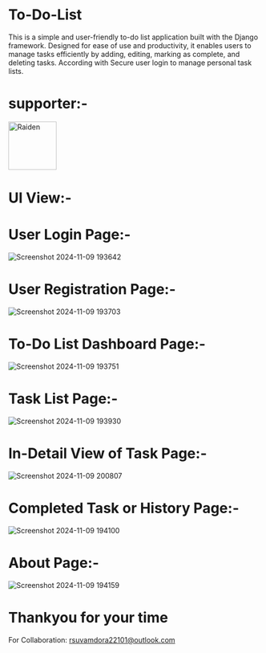 # To-Do-List
This is a simple and user-friendly to-do list application built with the Django framework. Designed for ease of use and productivity, it enables users to manage tasks efficiently by adding, editing, marking as complete, and deleting tasks. According with Secure user login to manage personal task lists.

# supporter:-
<a href="https://github.com/code-with-raiden"><img src="https://github.com/code-with-raiden.png?size=96" alt="Raiden" width="96px" height="96px" /></a>

# UI View:-
# User Login Page:-
![Screenshot 2024-11-09 193642](https://github.com/user-attachments/assets/70bd8142-0a2e-408a-a146-dcd5da921828)

# User Registration Page:-
![Screenshot 2024-11-09 193703](https://github.com/user-attachments/assets/95bd18fb-688c-46bc-ac92-7f1600c3f184)

# To-Do List Dashboard Page:-
![Screenshot 2024-11-09 193751](https://github.com/user-attachments/assets/2971d604-3c2a-4c5d-a97d-afeaf1d85087)

# Task List Page:-
![Screenshot 2024-11-09 193930](https://github.com/user-attachments/assets/e95a37e9-2560-469a-9c33-ef6937171d18)

# In-Detail View of Task Page:-
![Screenshot 2024-11-09 200807](https://github.com/user-attachments/assets/836e5ffe-9975-46c5-9b16-33dcf04577e8)

# Completed Task or History Page:-
![Screenshot 2024-11-09 194100](https://github.com/user-attachments/assets/8afe0661-c861-42c9-b3f7-99c63f84bcfc)

# About Page:-
![Screenshot 2024-11-09 194159](https://github.com/user-attachments/assets/16f44b2d-a9bf-4f6e-b968-650c09d7bf9c)

# Thankyou for your time
For Collaboration: rsuvamdora22101@outlook.com

